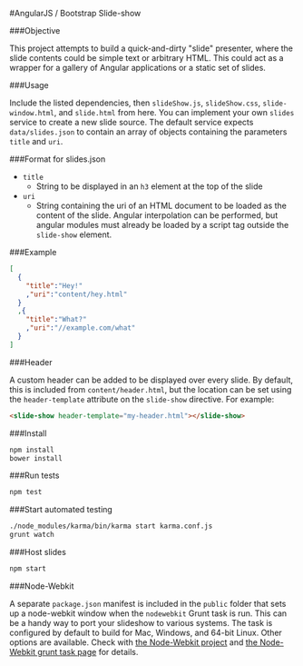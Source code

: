 #AngularJS / Bootstrap Slide-show

###Objective

This project attempts to build a quick-and-dirty "slide" presenter,
where the slide contents could be simple text or arbitrary HTML. This
could act as a wrapper for a gallery of Angular applications or a static set of
slides.

###Usage

Include the listed dependencies, then `slideShow.js`, `slideShow.css`,
`slide-window.html`, and `slide.html` from here. You can implement your own
`slides` service to create a new slide source. The default service expects
`data/slides.json` to contain an array of objects containing the parameters
`title` and `uri`.

###Format for slides.json

 - `title`
   - String to be displayed in an `h3` element at the top of the slide
 - `uri`
   - String containing the uri of an HTML document to be loaded as the
     content of the slide. Angular interpolation can be performed, but
     angular modules must already be loaded by a script tag outside the
     `slide-show` element.

###Example

```json
[
  {
    "title":"Hey!"
    ,"uri":"content/hey.html"
  }
  ,{
    "title":"What?"
    ,"uri":"//example.com/what"
  }
]
```

###Header

A custom header can be added to be displayed over every slide. By default,
this is included from `content/header.html`, but the location can be set
using the `header-template` attribute on the `slide-show` directive. For
example:

```html
<slide-show header-template="my-header.html"></slide-show>
```

###Install

```bash
npm install
bower install
```

###Run tests

```bash
npm test
```

###Start automated testing

```bash
./node_modules/karma/bin/karma start karma.conf.js
grunt watch
```

###Host slides

```bash
npm start
```

###Node-Webkit

A separate `package.json` manifest is included in the `public` folder that
sets up a node-webkit window when the `nodewebkit` Grunt task is run. This
can be a handy way to port your slideshow to various systems. The task
is configured by default to build for Mac, Windows, and 64-bit Linux.
Other options are available. Check with
[the Node-Webkit project](https://github.com/rogerwang/node-webkit) and 
[the Node-Webkit grunt task page](https://github.com/mllrsohn/grunt-node-webkit-builder)
for details.
